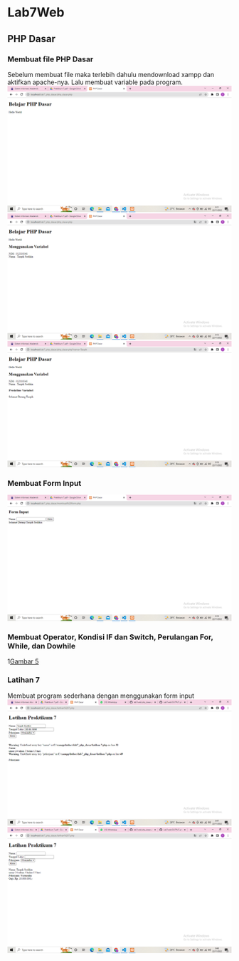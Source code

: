 # Lab7Web

## PHP Dasar

### Membuat file PHP Dasar
Sebelum membuat file maka terlebih dahulu mendownload xampp dan aktifkan apache-nya.
Lalu membuat variable pada program.
![Gambar 1](Folder/SS1.png)
![Gambar 2](Folder/SS2.png)
![Gambar 3](Folder/SS3.png)


### Membuat Form Input
![Gambar 4](Folder/SS4.png)

### Membuat Operator, Kondisi IF dan Switch, Perulangan For, While, dan Dowhile
1[Gambar 5](Folder/SS5.png)


### Latihan 7
Membuat program sederhana dengan menggunakan form input
![Gambar 6](Folder/SS6.png)
![Gambar 7](Folder/SS7.png)
